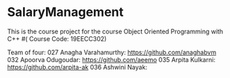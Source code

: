 # SalaryManagement
This is the course project for the course Object Oriented Programming with C++ 
#( Course Code: 19EECC302)


Team of four:
027 Anagha Varahamurthy: https://github.com/anaghabvm
032 Apoorva Odugoudar: https://github.com/aeemo
035 Arpita Kulkarni: https://github.com/arpita-ak
036 Ashwini Nayak: 
